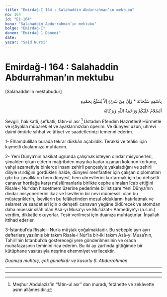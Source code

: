 ```yaml
---
title: "Emirdağ-I 164 : Salahaddin Abdurrahman’ın mektubu"
no: 164
id: "E1-164"
konu: "Salahaddin Abdurrahman’ın mektubu"
bolge: "Emirdağ-I"
donem: "Emirdağ 1 Dönemi"
date: 
yazar: "Said Nursî"
---
```


# Emirdağ-I 164 : Salahaddin Abdurrahman’ın mektubu

<p class="takdim">[Salahaddin’in mektubudur]</p>

<p class="arabic" dir="rtl" title="Meal: “Subhân Allah’ın adıyla” * “Hiçbir şey yoktur ki O'nu hamd ile tesbih etmesin” [İsrâ 17:44]">بِاسْمِهِ سُبْحَانَهُ * وَاِنْ مِنْ شَىْءٍ اِلاَّ يُسَبِّحُ بِحَمْدِهِ</p>

<p class="arabic" dir="rtl" title="Meal: “Allah’ın selâmı, rahmeti ve bereketleri, üzerinize olsun.”">اَلسَّلاَمُ عَلَيْكُمْ وَرَحْمَةُ اللّٰهِ وَبَرَكَاتُهُ</p>

Sevgili, hakikatli, şefkatli, fâtın-ul asr [^1] Üstadım Efendim Hazretleri! Hürmetle ve iştiyakla mübarek el ve ayaklarınızdan öperim. Ve dünyevî uzun, uhrevî daimî ömürle sıhhat ve âfiyet ve saadetlerinizi temenni ederim.

1- Elhamdulillah burada tekrar dükkân açabildik. Terakki ve teâlisi için kıymetli dualarınıza muhtacım.

2- Yeni Dünya’nın hakikat uğrunda çalışmak isteyen dindar misyonerleri, şimalden çıkan ejderin mağribden maşrıka kadar uzanan kolunun korkunç, vahşi azametiyle binlerce insanı zehirli pençesiyle yakaladığını ve zehirli diliyle ısırdığını gördükleri halde, dünyevî menfaatler için çalışan diplomatları gibi bu zavallıların hem dünyevî, hem uhrevîlerini kurtarmak için bu dehşetli canavar hortlağa karşı müslümanlarla birlikte cephe almaları îcab ettiğini Risale-i Nur’dan hissetmem üzerine pederimle bil’istişare Yeni Dünya’nın dindar misyonerlerini ikaz ve İsevîlerin bir nevi mümessili olan bu müsteşriklerin, İsevîlerin bu felâketinden mesul olduklarını hatırlatmak ve selamet ve saadetleri için o dehşetli canavarı yegâne öldürecek ve atomdan daha müessir silâh olan Asâ-yı Musa’yı ve Mu’cizat-ı Ahmediye’yi (a.s.m.) verdim, dikkatle okuyorlar. Tesir verilmesi için duanıza muhtaçtırlar. İnşallah ittihad ederler.

3-İstanbul’da Risale-i Nur’a müştak çoğalmaktadır. Bu sebeple ayrı ayrı defterlere yazılmış bir takım Risale-i Nur’la bir-iki takım Asâ-yı Musa’nın, Tahirî’nin İstanbul’da göstereceği yere gönderilmesinin ve orada muhafazasının teminini rica ederim. Bu iki ay zarfında gittiğimde bir kütüphane vasıtasıyla neşrine ehemmiyet verilecektir.

*Duanıza muhtaç, çok günahkâr ve kusurlu*
*S. Abdurrahman*

***

***
[^1]: Meşhur Abdulaziz’in “fâtın-ul asr” dan muradı, fetânette ve zekâvette asrın allâmesidir.
